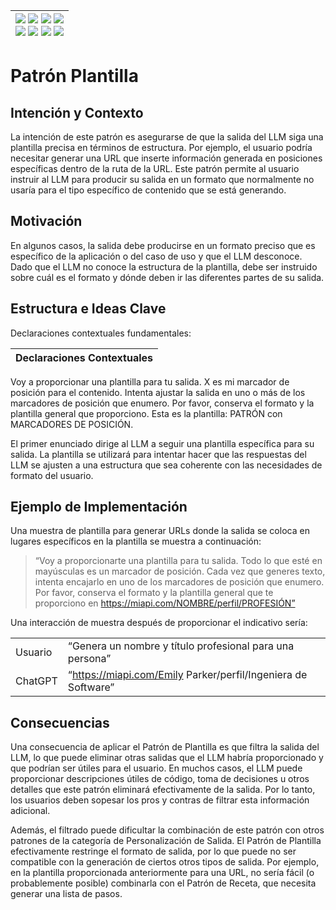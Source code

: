 <div align=right>

|[![](https://img.shields.io/badge/-Inicio-FFF?style=flat&logo=Emlakjet&logoColor=black)](/README.md) [![](https://img.shields.io/badge/-Introducción-FFF?style=flat&logo=abbrobotstudio&logoColor=black)](/documentos/intro.md) [![](https://img.shields.io/badge/-Modelos_de_lenguaje-FFF?style=flat&logo=LiveChat&logoColor=black)](/documentos/LLMs.md) [![](https://img.shields.io/badge/-Panorámica-FFF?style=flat&logo=openstreetmap&logoColor=black)](/documentos/panoramica.md)<br>  [![](https://img.shields.io/badge/-Prompts-FFF?style=flat&logo=Proton&logoColor=black)](/documentos/prompts/README.md) [![](https://img.shields.io/badge/-Ing,_de_prompts-FFF?style=flat&logo=googleearthengine&logoColor=black)](/documentos/ingenieriaDePrompts/README.md) [![](https://img.shields.io/badge/-Patrones-FFF?style=flat&logo=textpattern&logoColor=black)](/documentos/ingenieriaDePrompts/patrones/README.md) [![](https://img.shields.io/badge/-Casos_de_uso-FFF?style=flat&logo=gitbook&logoColor=black)](/documentos/casosDeUso/README.md)|
|-:|

</div>

# Patrón Plantilla

## Intención y Contexto

La intención de este patrón es asegurarse de que la salida del LLM siga una plantilla precisa en términos de estructura. Por ejemplo, el usuario podría necesitar generar una URL que inserte información generada en posiciones específicas dentro de la ruta de la URL. Este patrón permite al usuario instruir al LLM para producir su salida en un formato que normalmente no usaría para el tipo específico de contenido que se está generando.

## Motivación

En algunos casos, la salida debe producirse en un formato preciso que es específico de la aplicación o del caso de uso y que el LLM desconoce. Dado que el LLM no conoce la estructura de la plantilla, debe ser instruido sobre cuál es el formato y dónde deben ir las diferentes partes de su salida.

## Estructura e Ideas Clave

Declaraciones contextuales fundamentales:

|Declaraciones Contextuales
|-|
Voy a proporcionar una plantilla para tu salida.
X es mi marcador de posición para el contenido.
Intenta ajustar la salida en uno o más de los marcadores de posición que enumero.
Por favor, conserva el formato y la plantilla general que proporciono.
Esta es la plantilla: PATRÓN con MARCADORES DE POSICIÓN.

El primer enunciado dirige al LLM a seguir una plantilla específica para su salida. La plantilla se utilizará para intentar hacer que las respuestas del LLM se ajusten a una estructura que sea coherente con las necesidades de formato del usuario.

## Ejemplo de Implementación

Una muestra de plantilla para generar URLs donde la salida se coloca en lugares específicos en la plantilla se muestra a continuación:

> “Voy a proporcionarte una plantilla para tu salida. Todo lo que esté en mayúsculas es un marcador de posición. Cada vez que generes texto, intenta encajarlo en uno de los marcadores de posición que enumero. Por favor, conserva el formato y la plantilla general que te proporciono en https://miapi.com/NOMBRE/perfil/PROFESIÓN”

Una interacción de muestra después de proporcionar el indicativo sería:

|||
|-|-|
Usuario|“Genera un nombre y título profesional para una persona”
ChatGPT|“https://miapi.com/Emily Parker/perfil/Ingeniera de Software”

## Consecuencias

Una consecuencia de aplicar el Patrón de Plantilla es que filtra la salida del LLM, lo que puede eliminar otras salidas que el LLM habría proporcionado y que podrían ser útiles para el usuario. En muchos casos, el LLM puede proporcionar descripciones útiles de código, toma de decisiones u otros detalles que este patrón eliminará efectivamente de la salida. Por lo tanto, los usuarios deben sopesar los pros y contras de filtrar esta información adicional.

Además, el filtrado puede dificultar la combinación de este patrón con otros patrones de la categoría de Personalización de Salida. El Patrón de Plantilla efectivamente restringe el formato de salida, por lo que puede no ser compatible con la generación de ciertos otros tipos de salida. Por ejemplo, en la plantilla proporcionada anteriormente para una URL, no sería fácil (o probablemente posible) combinarla con el Patrón de Receta, que necesita generar una lista de pasos.

